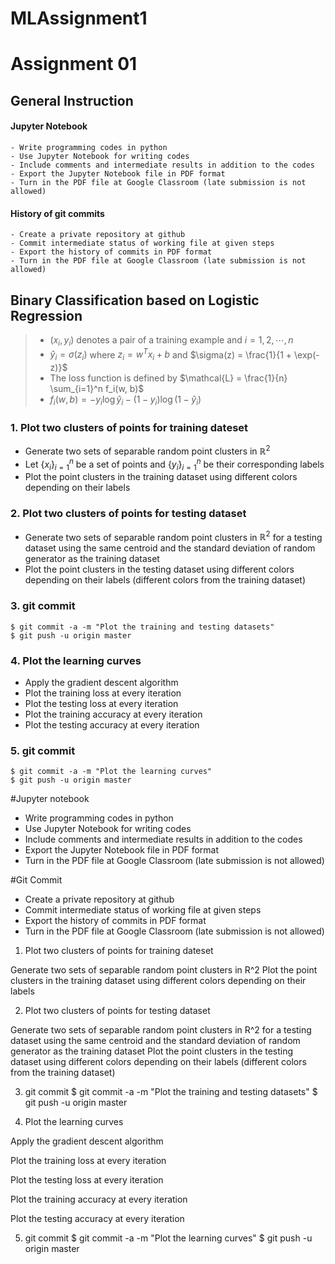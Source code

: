 # MLAssignment1


# Assignment 01

## General Instruction

#### Jupyter Notebook

```console
- Write programming codes in python
- Use Jupyter Notebook for writing codes
- Include comments and intermediate results in addition to the codes
- Export the Jupyter Notebook file in PDF format
- Turn in the PDF file at Google Classroom (late submission is not allowed)
```

#### History of git commits

```console
- Create a private repository at github 
- Commit intermediate status of working file at given steps
- Export the history of commits in PDF format
- Turn in the PDF file at Google Classroom (late submission is not allowed)
```

## Binary Classification based on Logistic Regression

> - $`(x_i, y_i)`$ denotes a pair of a training example and $`i = 1, 2, \cdots, n`$
> - $`\hat{y}_i = \sigma(z_i)`$ where $`z_i = w^T x_i + b`$ and $`\sigma(z) = \frac{1}{1 + \exp(-z)}`$
> - The loss function is defined by $`\mathcal{L} = \frac{1}{n} \sum_{i=1}^n f_i(w, b)`$
> - $`f_i(w, b) = - y_i \log \hat{y}_i - (1 - y_i) \log (1 - \hat{y}_i) `$

### 1. Plot two clusters of points for training dateset

- Generate two sets of separable random point clusters in $`\mathbb{R}^2`$
- Let $`\{ x_i \}_{i=1}^n`$ be a set of points and $`\{ y_i \}_{i=1}^n`$ be their corresponding labels
- Plot the point clusters in the training dataset using different colors depending on their labels

### 2. Plot two clusters of points for testing dataset

- Generate two sets of separable random point clusters in $`\mathbb{R}^2`$ for a testing dataset using the same centroid and the standard deviation of random generator as the training dataset
- Plot the point clusters in the testing dataset using different colors depending on their labels (different colors from the training dataset)

### 3. git commit

```console
$ git commit -a -m "Plot the training and testing datasets"
$ git push -u origin master
```

### 4. Plot the learning curves

- Apply the gradient descent algorithm
- Plot the training loss at every iteration
- Plot the testing loss at every iteration
- Plot the training accuracy at every iteration
- Plot the testing accuracy at every iteration

### 5. git commit

```console
$ git commit -a -m "Plot the learning curves"
$ git push -u origin master
```



#Jupyter notebook
- Write programming codes in python
- Use Jupyter Notebook for writing codes
- Include comments and intermediate results in addition to the codes
- Export the Jupyter Notebook file in PDF format
- Turn in the PDF file at Google Classroom (late submission is not allowed)

#Git Commit
- Create a private repository at github 
- Commit intermediate status of working file at given steps
- Export the history of commits in PDF format
- Turn in the PDF file at Google Classroom (late submission is not allowed)


1. Plot two clusters of points for training dateset

Generate two sets of separable random point clusters in R^2
Plot the point clusters in the training dataset using different colors depending on their labels


2. Plot two clusters of points for testing dataset

Generate two sets of separable random point clusters in R^2 for a testing dataset using the same centroid and the standard deviation of random generator as the training dataset
Plot the point clusters in the testing dataset using different colors depending on their labels (different colors from the training dataset)


3. git commit
$ git commit -a -m "Plot the training and testing datasets"
$ git push -u origin master

4. Plot the learning curves

Apply the gradient descent algorithm

Plot the training loss at every iteration

Plot the testing loss at every iteration

Plot the training accuracy at every iteration

Plot the testing accuracy at every iteration


5. git commit
$ git commit -a -m "Plot the learning curves"
$ git push -u origin master




